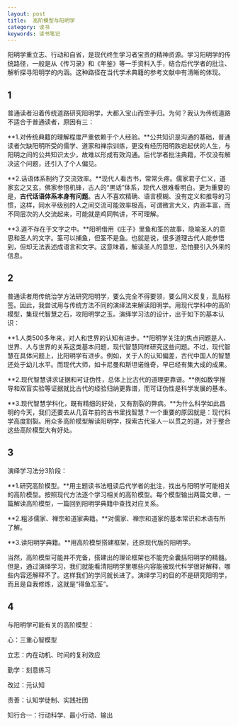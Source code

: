```yaml
---
layout: post
title:  高阶模型与阳明学
category: 读书
keywords: 读书笔记
---
```


阳明学重立志、行动和自省，是现代终生学习者宝贵的精神资源。学习阳明学的传统路径，一般是从《传习录》和《年鉴》等一手资料入手，结合后代学者的批注、解析探寻阳明学的内涵。这种路径在当代学术典籍的参考文献中有清晰的体现。

## 1 ##

普通读者沿着传统道路研究阳明学，大都入宝山而空手归。为何？我认为传统道路不适合于普通读者，原因有三：

**1.对传统典籍的理解程度严重依赖于个人经验。**公共知识是沟通的基础，普通读者欠缺阳明所受的儒学、道家和禅宗训练，更没有经历阳明跌宕起伏的人生，与阳明之间的公共知识太少，故难以形成有效沟通。后代学者批注典籍，不仅没有解决这个问题，还引入了个人偏见。

**2.话语体系制约了交流效率。**现代人看古书，常常头疼。儒家君子仁义，道家玄之又玄，佛家参悟机锋，古人的“黑话”体系，现代人很难看明白。更为重要的是，**古代话语体系本身有问题**。古人不喜欢精确、语言模糊、没有定义和推导的习惯，这样，同水平级别的人之间交流可能效率极高，可谓微言大义，内涵丰富，而不同层次的人交流起来，可能就是鸡同鸭讲，不可理解。

**3.道不存在于文字之中。**阳明借用《庄子》里鱼和筌的故事，隐喻圣人的意思和圣人的文字。筌可以捕鱼，但筌不是鱼。也就是说，很多道理古代人能参悟到，但却无法表述成语言和文字。这意味着，解读圣人的意思，恐怕要引入外来的信息。

## 2 ##

普通读者用传统治学方法研究阳明学，要么完全不得要领，要么同义反复，乱贴标签。因此，我尝试用与传统方法不同的演绎法来解读阳明学。用现代学科中的高阶模型，集现代智慧之石，攻阳明学之玉。演绎学习法的设计，出于如下的基本认识：

**1.人类500多年来，对人和世界的认知有进步。**阳明学关注的焦点问题是人、世界、人与世界的关系这类基本问题，现代智慧同样研究这些问题。不过，现代智慧在具体问题上，比阳明学有进步。例如，关于人的认知偏差，古代中国人的智慧还处于幼儿水平。而现代大师，如卡尼曼和斯坦诺维奇，早已经有集大成的成果。

**2.现代智慧讲求证据和可证伪性，总体上比古代的道理更靠谱。**例如数学推导和双盲实验等证据就比古代的经验归纳更靠谱，而可证伪性是科学发展的基本。

**3.现代智慧学科化，既有精细的好处，又有割裂的弊病。**为什么科学如此昌明的今天，我们还要去从几百年前的古书里找智慧？一个重要的原因就是：现代科学高度割裂。用众多高阶模型解读阳明学，探索古代圣人一以贯之的道，对于整合这些高阶模型大有好处。

## 3 ##

演绎学习法分3阶段：

**1.研究高阶模型。**用主题读书法粗读后代学者的批注，找出与阳明学可能相关的高阶模型。按照现代方法逐个学习相关的高阶模型。每个模型输出两篇文章，一篇解读高阶模型，一篇回到阳明学典籍中查找对应关系。

**2.粗涉儒家、禅宗和道家典籍。**对儒家、禅宗和道家的基本常识和术语有所了解。

**3.读阳明学典籍。**用高阶模型搭建框架，还原现代版的阳明学。

当然，高阶模型可能并不完备，搭建出的理论框架也不能完全囊括阳明学的精髓。但是，通过演绎学习，我们就能看清阳明学里哪些内容能被现代科学很好解释，哪些内容还解释不了。这样我们的学问就长进了。演绎学习的目的不是研究阳明学，而且是自我修炼，这就是“得鱼忘荃”。

## 4 ##

与阳明学可能有关的高阶模型：

心：三重心智模型

立志：内在动机、时间的复利效应

勤学：刻意练习

改过：元认知

责善：认知学徒制、实践社团

知行合一：行动科学、最小行动、输出

